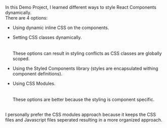 In this Demo Project, I learned different ways to style React Components dynamically.<br/>
There are 4 options:
* Using dynamic inline CSS on the components.
* Setting CSS classes dynamically.<br/><br/><br/>
These options can result in styling conflicts as CSS classes are globally scoped.<br/>

* Using the Styled Components library (styles are encapsulated withing component definitions).
* Using CSS Modules.<br/><br/><br/>
These options are better because the styling is component specific.<br/><br/>

I personally prefer the CSS modules approach because it keeps the CSS files and Javascript files seperated resulting in a more 
organized approach.
